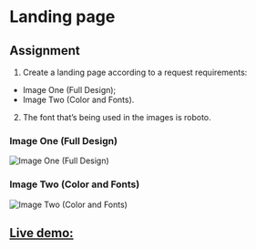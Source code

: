 # Landing page
## Assignment
1. Create a landing page according to a request requirements:
-  Image One (Full Design);
- Image Two (Color and Fonts).
2. The font that’s being used in the images is roboto.

### Image One (Full Design)
![Image One (Full Design)](https://cdn.statically.io/gh/TheOdinProject/curriculum/81a5d553f4073e593d23a6ab00d50eef8620796d/foundations/html_css/project/imgs/01.png)
### Image Two (Color and Fonts)
![Image Two (Color and Fonts)](https://cdn.statically.io/gh/TheOdinProject/curriculum/81a5d553f4073e593d23a6ab00d50eef8620796d/foundations/html_css/project/imgs/02.png)

## [Live demo: ](https://gricius.github.io/landing-page/)
